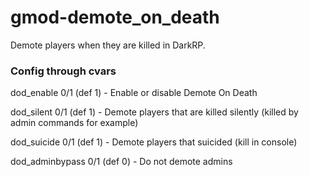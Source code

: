 # gmod-demote_on_death
Demote players when they are killed in DarkRP.

### Config through cvars
dod_enable 0/1 (def 1) - Enable or disable Demote On Death

dod_silent 0/1 (def 1) - Demote players that are killed silently (killed by admin commands for example)

dod_suicide 0/1 (def 1) - Demote players that suicided (kill in console)

dod_adminbypass 0/1 (def 0) - Do not demote admins
